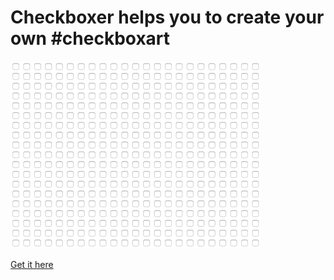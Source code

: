 # Checkboxer helps you to create your own #checkboxart

![Checkboxer](/images/checkboxer.gif)

[Get it here](https://volorf.github.io/checkboxer)
